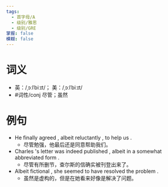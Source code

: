 ```yaml
---
tags:
  - 首字母/A
  - 级别/雅思
  - 级别/GRE
掌握: false
模糊: false
---
```

# 词义
- 英：/ˌɔːlˈbiːɪt/； 美：/ˌɔːlˈbiːɪt/
- #词性/conj  尽管；虽然
# 例句
- He finally agreed , albeit reluctantly , to help us .
	- 尽管勉强，他最后还是同意帮助我们。
- Charles 's letter was indeed published , albeit in a somewhat abbreviated form .
	- 尽管有所删节，查尔斯的信确实被刊登出来了。
- Albeit fictional , she seemed to have resolved the problem .
	- 虽然是虚构的，但是在她看来好像是解决了问题。

